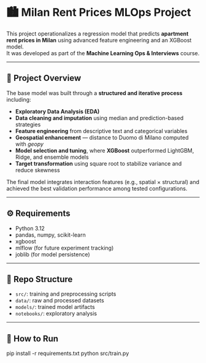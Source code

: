 # 🏙️ Milan Rent Prices MLOps Project

This project operationalizes a regression model that predicts **apartment rent prices in Milan** using advanced feature engineering and an XGBoost model.  
It was developed as part of the **Machine Learning Ops & Interviews** course.

---

## 📘 Project Overview

The base model was built through a **structured and iterative process** including:
- **Exploratory Data Analysis (EDA)**  
- **Data cleaning and imputation** using median and prediction-based strategies  
- **Feature engineering** from descriptive text and categorical variables  
- **Geospatial enhancement** — distance to Duomo di Milano computed with *geopy*  
- **Model selection and tuning**, where **XGBoost** outperformed LightGBM, Ridge, and ensemble models  
- **Target transformation** using square root to stabilize variance and reduce skewness  

The final model integrates interaction features (e.g., spatial × structural) and achieved the best validation performance among tested configurations.

---

## ⚙️ Requirements

- Python 3.12  
- pandas, numpy, scikit-learn  
- xgboost  
- mlflow (for future experiment tracking)  
- joblib (for model persistence)  

---

## 🧱 Repo Structure
- `src/`: training and preprocessing scripts  
- `data/`: raw and processed datasets  
- `models/`: trained model artifacts  
- `notebooks/`: exploratory analysis

---

## 🚀 How to Run
pip install -r requirements.txt
python src/train.py

